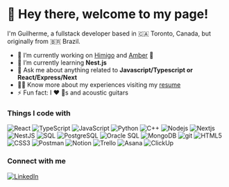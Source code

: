 # 👋 Hey there, welcome to my page!

I'm Guilherme, a fullstack developer based in 🇨🇦 Toronto, Canada, but originally from 🇧🇷 Brazil.

- 🔭 I’m currently working on [Himigo](https://www.himigo.io/) and [Amber](https://ambermoney.co/) 🤫
- 🌱 I’m currently learning **Nest.js**
- 💬 Ask me about anything related to **Javascript/Typescript or React/Express/Next**
- 👨‍💻 Know more about my experiences visiting my [resume](https://guibs-portfolio.vercel.app/files/Resume%20-%20Guilherme%20da%20Silva.pdf)
- ⚡ Fun fact: I ❤️ 🐶s and acoustic guitars

### Things I code with

<p>
    <img alt="React" src="https://img.shields.io/badge/-React-45b8d8?style=flat-square&logo=react&logoColor=white" />
    <img alt="TypeScript" src="https://img.shields.io/badge/-TypeScript-007ACC?style=flat-square&logo=typescript&logoColor=white" />
    <img alt="JavaScript" src="https://shields.io/badge/JavaScript-F7DF1E?logo=JavaScript&logoColor=000&style=flat-square" />
    <img alt="Python" src="https://img.shields.io/badge/Python-3670A0?style=flat-square&logo=python&logoColor=ffdd54" />
    <img alt="C++" src="https://img.shields.io/badge/-C++-blue?logo=cplusplus&style=flat-square" />
    <img alt="Nodejs" src="https://img.shields.io/badge/-Nodejs-43853d?style=flat-square&logo=Node.js&logoColor=white" />
    <img alt="Nextjs" src="https://img.shields.io/badge/next.js-000000?style=flat-square&logo=nextdotjs&logoColor=white" />
    <img alt="NestJS" src="https://img.shields.io/badge/NestJS-E0234E?style=flat-square&logo=nestjs&logoColor=white" />
    <img alt="SQL" src="https://img.shields.io/badge/-SQL-blue?&logo=MySQL&logoColor=FFF&style=flat-square" />
    <img alt="PostgreSQL" src="https://img.shields.io/badge/PostgreSQL-4169e1?style=flat-square&logo=postgresql&logoColor=white" />
    <img alt="Oracle SQL" src="https://img.shields.io/badge/-Oracle%20SQL-red?&style=flat-square" />
    <img alt="MongoDB" src="https://img.shields.io/badge/-MongoDB-13aa52?style=flat-square&logo=mongodb&logoColor=white" />
    <img alt="git" src="https://img.shields.io/badge/-Git-F05032?style=flat-square&logo=git&logoColor=white" />
    <img alt="HTML5" src="https://img.shields.io/badge/-HTML5-E34F26?style=flat-square&logo=html5&logoColor=white" />
    <img alt="CSS3" src="https://img.shields.io/badge/CSS3-1572B6?style=flat-square&logo=css3&logoColor=white" />
    <img alt="Postman" src="https://img.shields.io/badge/Postman-FF6C37?style=flat-square&logo=Postman&logoColor=white" />
    <img alt="Notion" src="https://img.shields.io/badge/Notion-000000?style=flat-square&logo=notion&logoColor=white" />
    <img alt="Trello" src="https://img.shields.io/badge/Trello-0052CC?style=flat-square&logo=Trello&logoColor=white" />
    <img alt="Asana" src="https://img.shields.io/badge/Asana-FE584A?style=flat-square&logo=Asana&logoColor=white" />
    <img alt="ClickUp" src="https://img.shields.io/badge/ClickUp-7B68EE?style=flat-square&logo=clickup&logoColor=white" />
</p>

### Connect with me

<a href="https://linkedin.com/in/guilhermebdasilva" target="_blank"><img alt="LinkedIn" src="https://img.shields.io/badge/LinkedIn-blue?style=flat-square&logo=linkedin&logoColor=white"></a>

